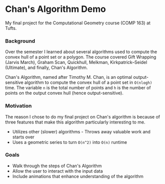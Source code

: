 # Chan's Algorithm Demo

My final project for the Computational Geometry course (COMP 163) at Tufts.

### Background

Over the semester I learned about several algorithms used to compute the convex hull of a point set or a polygon. The course covered Gift Wrapping (Jarvis March), Graham Scan, Quickhull, Melkman, Kirkpatrick–Seidel (Ultimate), and finally, Chan's Algorithm.

Chan's Algorithm, named after Timothy M. Chan, is an optimal output-sensitive algorithm to compute the convex hull of a point set in ``O(nlogh)`` time. The variable ``n`` is the total number of points and ``h`` is the number of points on the output convex hull (hence output-sensitive).

### Motivation

The reason I chose to do my final project on Chan's algorithm is because of three features that make this algorithm particularly interesting to me.

 - Utilizes other (slower) algorithms
 - Throws away valuable work and starts over
 - Uses a geometric series to turn ``O(n^2)`` into ``O(n)`` runtime

### Goals

- Walk through the steps of Chan's Algorithm
- Allow the user to interact with the input data
- Include animations that enhance understanding of the algorithm
